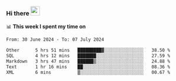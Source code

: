 ### Hi there <a href="https://www.gautamkrishnar.com/"><img src="https://media.giphy.com/media/hvRJCLFzcasrR4ia7z/giphy.gif" width="25px"></a>

📊 **This week I spent my time on**

<!--START_SECTION:waka-->

```txt
From: 30 June 2024 - To: 07 July 2024

Other      5 hrs 51 mins   █████████▓░░░░░░░░░░░░░░░   38.50 %
SQL        4 hrs 12 mins   ███████░░░░░░░░░░░░░░░░░░   27.59 %
Markdown   3 hrs 47 mins   ██████▒░░░░░░░░░░░░░░░░░░   24.88 %
Text       1 hr 16 mins    ██░░░░░░░░░░░░░░░░░░░░░░░   08.36 %
XML        6 mins          ▒░░░░░░░░░░░░░░░░░░░░░░░░   00.67 %
```

<!--END_SECTION:waka-->
